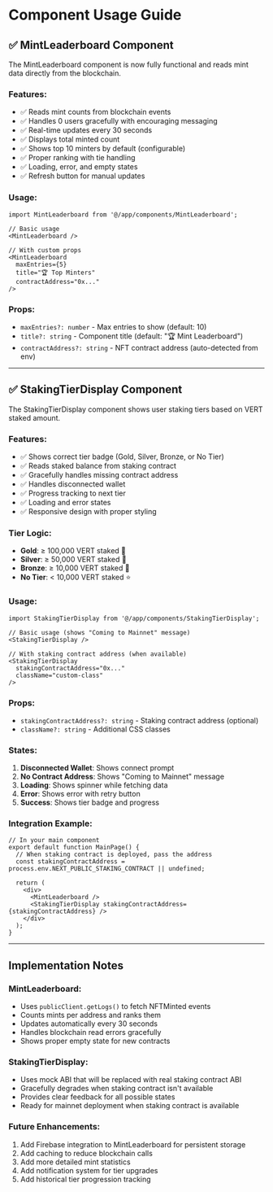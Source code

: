# Component Usage Guide

## ✅ MintLeaderboard Component

The MintLeaderboard component is now fully functional and reads mint data directly from the blockchain.

### Features:
- ✅ Reads mint counts from blockchain events
- ✅ Handles 0 users gracefully with encouraging messaging
- ✅ Real-time updates every 30 seconds
- ✅ Displays total minted count
- ✅ Shows top 10 minters by default (configurable)
- ✅ Proper ranking with tie handling
- ✅ Loading, error, and empty states
- ✅ Refresh button for manual updates

### Usage:
```tsx
import MintLeaderboard from '@/app/components/MintLeaderboard';

// Basic usage
<MintLeaderboard />

// With custom props
<MintLeaderboard 
  maxEntries={5}
  title="🏆 Top Minters"
  contractAddress="0x..."
/>
```

### Props:
- `maxEntries?: number` - Max entries to show (default: 10)
- `title?: string` - Component title (default: "🏆 Mint Leaderboard")
- `contractAddress?: string` - NFT contract address (auto-detected from env)

---

## ✅ StakingTierDisplay Component

The StakingTierDisplay component shows user staking tiers based on VERT staked amount.

### Features:
- ✅ Shows correct tier badge (Gold, Silver, Bronze, or No Tier)
- ✅ Reads staked balance from staking contract
- ✅ Gracefully handles missing contract address
- ✅ Handles disconnected wallet
- ✅ Progress tracking to next tier
- ✅ Loading and error states
- ✅ Responsive design with proper styling

### Tier Logic:
- **Gold**: ≥ 100,000 VERT staked 🥇
- **Silver**: ≥ 50,000 VERT staked 🥈
- **Bronze**: ≥ 10,000 VERT staked 🥉
- **No Tier**: < 10,000 VERT staked ⭐

### Usage:
```tsx
import StakingTierDisplay from '@/app/components/StakingTierDisplay';

// Basic usage (shows "Coming to Mainnet" message)
<StakingTierDisplay />

// With staking contract address (when available)
<StakingTierDisplay 
  stakingContractAddress="0x..."
  className="custom-class"
/>
```

### Props:
- `stakingContractAddress?: string` - Staking contract address (optional)
- `className?: string` - Additional CSS classes

### States:
1. **Disconnected Wallet**: Shows connect prompt
2. **No Contract Address**: Shows "Coming to Mainnet" message  
3. **Loading**: Shows spinner while fetching data
4. **Error**: Shows error with retry button
5. **Success**: Shows tier badge and progress

### Integration Example:
```tsx
// In your main component
export default function MainPage() {
  // When staking contract is deployed, pass the address
  const stakingContractAddress = process.env.NEXT_PUBLIC_STAKING_CONTRACT || undefined;
  
  return (
    <div>
      <MintLeaderboard />
      <StakingTierDisplay stakingContractAddress={stakingContractAddress} />
    </div>
  );
}
```

---

## Implementation Notes

### MintLeaderboard:
- Uses `publicClient.getLogs()` to fetch NFTMinted events
- Counts mints per address and ranks them
- Updates automatically every 30 seconds
- Handles blockchain read errors gracefully
- Shows proper empty state for new contracts

### StakingTierDisplay:
- Uses mock ABI that will be replaced with real staking contract ABI
- Gracefully degrades when staking contract isn't available
- Provides clear feedback for all possible states
- Ready for mainnet deployment when staking contract is available

### Future Enhancements:
1. Add Firebase integration to MintLeaderboard for persistent storage
2. Add caching to reduce blockchain calls
3. Add more detailed mint statistics
4. Add notification system for tier upgrades
5. Add historical tier progression tracking 